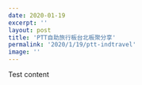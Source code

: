 ```yaml
---
date: 2020-01-19
excerpt: ''
layout: post
title: 'PTT自助旅行板台北板聚分享'
permalink: '2020/1/19/ptt-indtravel'
image: ''
---
```

Test content
